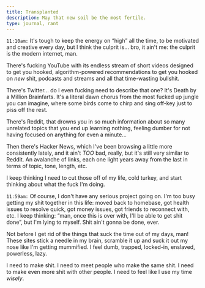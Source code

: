 ```yaml
---
title: Transplanted
description: May that new soil be the most fertile.
type: journal, rant
---
```


`11:10am:` It's tough to keep the energy on “high” all the time, to be motivated and creative every day, but I think the culprit is... bro, it ain't me: the culprit is the modern internet, man.

There's fucking YouTube with its endless stream of short videos designed to get you hooked, algorithm-powered recommendations to get you hooked on *new* shit, podcasts and streams and all that time-wasting bullshit.

There's Twitter... do I even fucking need to describe that one? It's Death by a Million Brainfarts. It's a literal dawn chorus from the most fucked up jungle you can imagine, where some birds come to chirp and sing off-key just to piss off the rest.

There's Reddit, that drowns you in so much information about so many unrelated topics that you end up learning nothing, feeling dumber for not having focused on anything for even a minute...

Then there's Hacker News, which I've been browsing a little more consistently lately, and it ain't *TOO* bad, really, but it's still very similar to Reddit. An avalanche of links, each one light years away from the last in terms of topic, tone, length, etc.

I keep thinking I need to cut those off of my life, cold turkey, and start thinking about what the fuck I'm doing.

`11:59am:` Of course, I don't have any serious project going on. I'm too busy getting my shit together in this life: moved back to homebase, got health issues to resolve quick, got money issues, got friends to reconnect with, etc. I keep thinking: “man, once this is over with, I'll be able to get shit done”, but I'm lying to myself. Shit ain't gonna be done, ever.

Not before I get rid of the things that suck the time out of my days, man! These sites stick a needle in my brain, scramble it up and suck it out my nose like I'm getting mummified. I feel dumb, trapped, locked-in, enslaved, powerless, lazy.

I need to make shit. I need to meet people who make the same shit. I need to make even more shit with other people. I need to feel like I use my time *wisely*.

